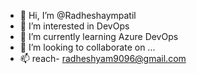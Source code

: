 - 👋 Hi, I’m @Radheshaympatil
- 👀 I’m interested in DevOps
- 🌱 I’m currently learning Azure DevOps
- 💞️ I’m looking to collaborate on ...
- 📫 reach- radheshyam9096@gmail.com

<!---
Radheshaympatil/Radheshaympatil is a ✨ special ✨ repository because its `README.md` (this file) appears on your GitHub profile.
You can click the Preview link to take a look at your changes.
--->
